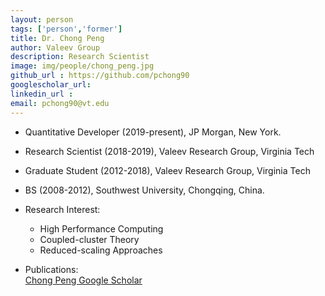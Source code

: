 ```yaml
---
layout: person
tags: ['person','former']
title: Dr. Chong Peng 
author: Valeev Group 
description: Research Scientist 
image: img/people/chong_peng.jpg
github_url : https://github.com/pchong90
googlescholar_url: 
linkedin_url : 
email: pchong90@vt.edu
---
```


- Quantitative Developer (2019-present), JP Morgan, New York.

- Research Scientist (2018-2019), Valeev Research Group, Virginia Tech

- Graduate Student (2012-2018), Valeev Research Group, Virginia Tech  

- BS (2008-2012), Southwest University, Chongqing, China.

- Research Interest: 
    - High Performance Computing
    - Coupled-cluster Theory
    - Reduced-scaling Approaches   
    
- Publications:  
    [Chong Peng Google Scholar](https://scholar.google.com/citations?user=m6jpgr4AAAAJ&hl=en&authuser=1)
